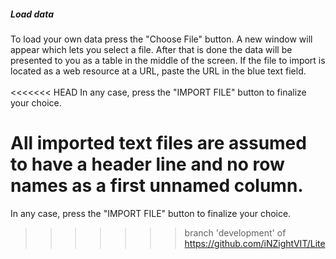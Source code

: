 <h5>Load data</h5>
To load your own data press the "Choose File" button. A new window will appear which lets you select a file. After that is done the data will be presented to you as a table in the middle of the screen. If the file to import is located as a web resource at a URL, paste the URL in the blue text field. <br><br>
<<<<<<< HEAD
In any case, press the "IMPORT FILE" button to finalize your choice.

All imported text files are assumed to have a header line and no row names as a first unnamed column.  
=======

In any case, press the "IMPORT FILE" button to finalize your choice.    
>>>>>>> branch 'development' of https://github.com/iNZightVIT/Lite

